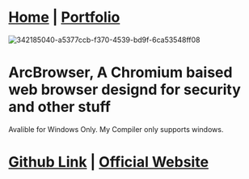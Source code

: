 # [Home](https://arc360alt.github.io/arcsite/) | [Portfolio](Portfolio.md)
![342185040-a5377ccb-f370-4539-bd9f-6ca53548ff08](https://github.com/arc360alt/arcsite/assets/155182753/1d90de82-2aff-435f-8164-2628dcb4a69a)
# ArcBrowser, A Chromium baised web browser designd for security and other stuff
Avalible for Windows Only. My Compiler only supports windows.

# [Github Link](https://github.com/arc360alt/ArcWeb) | [Official Website](https://www.arc360.live/arcweb)

